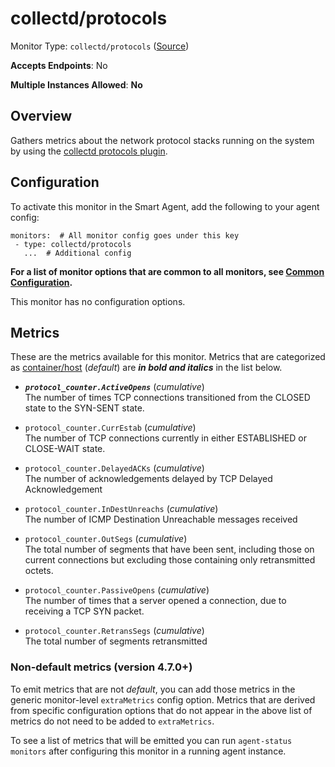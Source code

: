 <!--- GENERATED BY gomplate from scripts/docs/templates/monitor-page.md.tmpl --->

# collectd/protocols

Monitor Type: `collectd/protocols` ([Source](https://github.com/signalfx/signalfx-agent/tree/main/pkg/monitors/collectd/protocols))

**Accepts Endpoints**: No

**Multiple Instances Allowed**: **No**

## Overview

Gathers metrics about the network protocol
stacks running on the system by using the [collectd protocols
plugin](https://collectd.org/wiki/index.php/Plugin:Protocols).


## Configuration

To activate this monitor in the Smart Agent, add the following to your
agent config:

```
monitors:  # All monitor config goes under this key
 - type: collectd/protocols
   ...  # Additional config
```

**For a list of monitor options that are common to all monitors, see [Common
Configuration](../monitor-config.md#common-configuration).**


This monitor has no configuration options.
## Metrics

These are the metrics available for this monitor.
Metrics that are categorized as
[container/host](https://docs.splunk.com/observability/admin/subscription-usage/monitor-imm-billing-usage.html#about-custom-bundled-and-high-resolution-metrics)
(*default*) are ***in bold and italics*** in the list below.


 - ***`protocol_counter.ActiveOpens`*** (*cumulative*)<br>    The number of times TCP connections transitioned from the CLOSED state to the SYN-SENT state.
 - `protocol_counter.CurrEstab` (*cumulative*)<br>    The number of TCP connections currently in either ESTABLISHED or CLOSE-WAIT state.
 - `protocol_counter.DelayedACKs` (*cumulative*)<br>    The number of acknowledgements delayed by TCP Delayed Acknowledgement
 - `protocol_counter.InDestUnreachs` (*cumulative*)<br>    The number of ICMP Destination Unreachable messages received
 - `protocol_counter.OutSegs` (*cumulative*)<br>    The total number of segments that have been sent, including those on current connections but excluding those containing only retransmitted octets.

 - `protocol_counter.PassiveOpens` (*cumulative*)<br>    The number of times that a server opened a connection, due to receiving a TCP SYN packet.
 - `protocol_counter.RetransSegs` (*cumulative*)<br>    The total number of segments retransmitted

### Non-default metrics (version 4.7.0+)

To emit metrics that are not _default_, you can add those metrics in the
generic monitor-level `extraMetrics` config option.  Metrics that are derived
from specific configuration options that do not appear in the above list of
metrics do not need to be added to `extraMetrics`.

To see a list of metrics that will be emitted you can run `agent-status
monitors` after configuring this monitor in a running agent instance.




